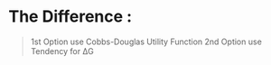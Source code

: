 # The Difference : 
> 1st Option use Cobbs-Douglas Utility Function
> 2nd Option use Tendency for ∆G
